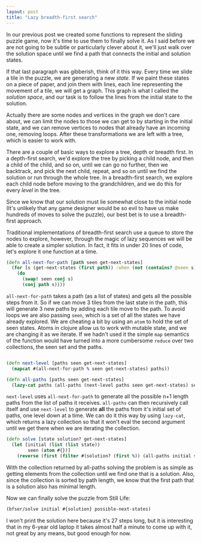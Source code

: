 ```yaml
---
layout: post
title: "Lazy breadth-first search"
---
```


In our previous post we created some functions to represent the sliding puzzle
game, now it's time to use them to finally solve it.  As I said before we are
not going to be subtle or particularly clever about it, we'll just walk over
the solution space until we find a path that connects the initial and solution
states. 

If that last paragraph was gibberish, think of it this way. Every time we
slide a tile in the puzzle, we are generating a new _state_. If we paint these
states on a piece of paper, and join them with lines, each line representing
the movement of a tile, we will get a graph. This graph is what I called the
_solution space_, and our task is to follow the lines from the initial state
to the solution.

Actually there are some nodes and vertices in the graph we don't care about,
we can limit the nodes to those we can get to by starting in the initial
state, and we can remove vertices to nodes that already have an incoming one,
removing loops. After these transformations we are left with a tree, which is
easier to work with.

There are a couple of basic ways to explore a tree, depth or breadth first.
In a depth-first search, we'd explore the tree by picking a child node, and
then a child of the child, and so on, until we can go no further, then we
backtrack, and pick the next child, repeat, and so on until we find the
solution or run through the whole tree.  In a breadth-first search, we explore
each child node before moving to the grandchildren, and we do this for every
_level_ in the tree. 

Since we know that our solution must lie somewhat close to the initial node
(It's unlikely that any game designer would be so evil to have us make
hundreds of moves to solve the puzzle), our best bet is to use a breadth-first
approach.

Traditional implementations of breadth-first search use a queue to store the
nodes to explore, however, through the magic of lazy sequences we will be able
to create a simpler solution. In fact, it fits in under 20 lines of code,
let's explore it one function at a time.

~~~clojure
(defn all-next-for-path [path seen get-next-states]
  (for [s (get-next-states (first path)) :when (not (contains? @seen s))] 
    (do 
      (swap! seen conj s)
      (conj path s))))
~~~

`all-next-for-path` takes a path (as a list of states) and gets all the
possible steps from it. So if we can move 3 tiles from the last state in the
path, this will generate 3 new paths by adding each tile move to the path. To
avoid loops we are also passing `seen`, which is a set of all the states we
have already explored. We are cheating a bit by using an `atom` to hold the
set of seen states. Atoms in clojure allow us to work with mutable state, and
we are changing it as we iterate. If we hadn't used it the simple `map`
semantics of the function would have turned into a more cumbersome `reduce`
over two collections, the seen set and the paths.

~~~clojure

(defn next-level [paths seen get-next-states]
  (mapcat #(all-next-for-path % seen get-next-states) paths))

(defn all-paths [paths seen get-next-states]
  (lazy-cat paths (all-paths (next-level paths seen get-next-states) seen get-next-states)))
~~~

`next-level` uses `all-next-for-path` to generate all the possible n+1 length
paths from the list of paths it receives. `all-paths` can then recursively
call itself and use `next-level` to generate **all** the paths from it's
initial set of paths, one level down at a time. We can do it this way by using
`lazy-cat`, which returns a lazy collection so that it won't eval the second
argument until we get there when we are iterating the collection.

~~~clojure
(defn solve [state solution? get-next-states]
  (let [initial (list (list state))
        seen (atom #{})]
    (reverse (first (filter #(solution? (first %)) (all-paths initial seen get-next-states))))))
~~~

With the collection returned by all-paths solving the problem is as simple as
getting elements from the collection until we find one that is a solution.
Also, since the collection is sorted by path length, we know that the first
path that is a solution also has minimal length.

Now we can finally solve the puzzle from Still Life:

~~~clojure
(bfser/solve initial #{solution} possible-next-states)
~~~

I won't print the solution here because it's 27 steps long, but it is
interesting that in my 6-year old laptop it takes almost half a minute to come
up with it, not great by any means, but good enough for now.
